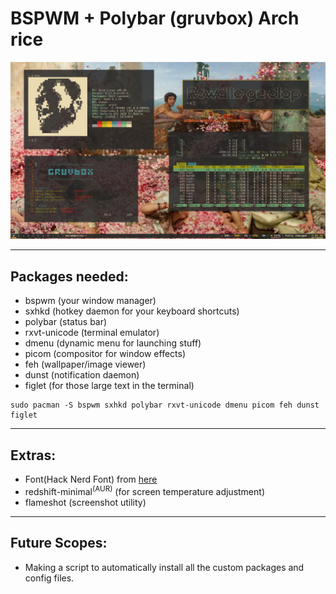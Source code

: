 # BSPWM + Polybar (gruvbox) Arch rice

![My Rice](rice.png)

<hr>

## Packages needed:

- bspwm (your window manager)
- sxhkd (hotkey daemon for your keyboard shortcuts)
- polybar (status bar)
- rxvt-unicode (terminal emulator)
- dmenu (dynamic menu for launching stuff)
- picom (compositor for window effects)
- feh (wallpaper/image viewer)
- dunst (notification daemon)
- figlet (for those large text in the terminal)

```
sudo pacman -S bspwm sxhkd polybar rxvt-unicode dmenu picom feh dunst figlet
```

<hr>

## Extras:

- Font(Hack Nerd Font) from [here](https://github.com/ryanoasis/nerd-fonts)
- redshift-minimal<sup>(AUR)</sup> (for screen temperature adjustment)
- flameshot (screenshot utility)

<hr>

## Future Scopes:
- Making a script to automatically install all the custom packages and config files.

